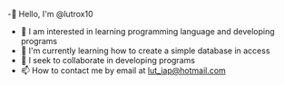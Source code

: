 -👋 Hello, I'm @lutrox10
- 👀 I am interested in learning programming language and developing programs
- 🌱 I'm currently learning how to create a simple database in access
- 💞️ I seek to collaborate in developing programs
- 📫 How to contact me by email at lut_iap@hotmail.com

<!---
lutrox10/lutrox10 is a ✨ special ✨ repository because its `README.md` (this file) appears on your GitHub profile.
You can click the Preview link to take a look at your changes.
--->
